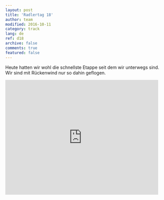 ```yaml
---   
layout: post 
title: 'Radlertag 18'  
author: team 
modified: 2016-10-11
category: track 
lang: de 
ref: d18
archive: false 
comments: true 
featured: false 
--- 
```


 Heute hatten wir wohl die schnellste Etappe seit dem wir unterwegs sind. Wir sind mit Rückenwind nur so dahin geflogen.                                                                                                                                                                                                                                                                                                                                                                                      

<iframe width='480' height='360' src='http://track-kit.net/maps_s3/?v=embed&track=230705.gpx' frameborder='0' allowfullscreen></iframe>